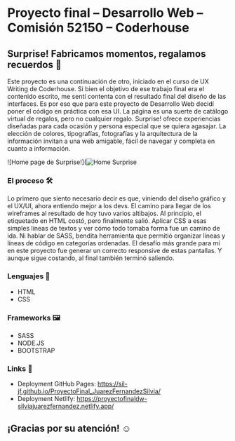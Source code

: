 # **Proyecto final – Desarrollo Web – Comisión 52150 – Coderhouse**


## **Surprise! Fabricamos momentos, regalamos recuerdos** 🎁

Este proyecto es una continuación de otro, iniciado en el curso de UX Writing de Coderhouse. Si bien el objetivo de ese trabajo final era el contenido escrito, me sentí contenta con el resultado final del diseño de las interfaces.
Es por eso que para este proyecto de Desarrollo Web decidí poner el código en práctica con esa UI. 
La página es una suerte de catálogo virtual de regalos, pero no cualquier regalo. Surprise! ofrece experiencias diseñadas para cada ocasión y persona especial que se quiera agasajar.
La elección de colores, tipografías, fotografías y la arquitectura de la información invitan a una web amigable, fácil de navegar y completa en cuanto a información. 

![Home page de Surprise!](![Home Surprise](https://github.com/Sil-JF/PreEntrega3_JuarezFernandezSilvia/assets/130513002/1fef6351-f23a-4842-b6e5-d4c92a83b1a5)


### El proceso 🛠
Lo primero que siento necesario decir es que, viniendo del diseño gráfico y el UX/UI, ahora entiendo mejor a los devs. 
El camino para llegar de los wireframes al resultado de hoy tuvo varios altibajos. Al principio, el etiquetado en HTML costó, pero finalmente salió. Aplicar CSS a esas simples líneas de textos y ver cómo todo tomaba forma fue un camino de ida. Ni hablar de SASS, bendita herramienta que permitió organizar líneas y líneas de código en categorías ordenadas.
El desafío más grande para mí en este proyecto fue generar un correcto responsive de estas pantallas. Y aunque sigue costando, al final también terminó saliendo. 

### **Lenguajes** 💬
- HTML 
- CSS

### Frameworks 🖼
- SASS
- NODE.JS 
- BOOTSTRAP

### Links 🔁
- Deployment GitHub Pages: https://sil-jf.github.io/ProyectoFinal_JuarezFernandezSilvia/
- Deployment Netlify: https://proyectofinaldw-silviajuarezfernandez.netlify.app/


## ¡Gracias por su atención! ☺

